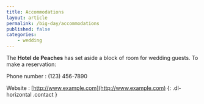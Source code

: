 ```yaml
---
title: Accommodations
layout: article
permalink: /big-day/accommodations
published: false
categories:
    - wedding
---
```

The **Hotel de Peaches** has set aside a block of room for wedding guests.
To make a reservation:

Phone number
: (123) 456-7890

Website
: [http://www.example.com](http://www.example.com)
{: .dl-horizontal .contact }
